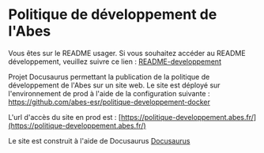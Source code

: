 # Politique de développement de l'Abes

Vous êtes sur le README usager. Si vous souhaitez accéder au README développement, veuillez suivre ce lien : [README-developpement](README-developpement.md)

Projet Docusaurus permettant la publication de la politique de développement de l'Abes sur un site web.
Le site est déployé sur l'environnement de prod à l'aide de la configuration suivante : 
https://github.com/abes-esr/politique-developpement-docker

L'url d'accès du site en prod est : [https://politique-developpement.abes.fr/](https://politique-developpement.abes.fr/)

Le site est construit à l'aide de Docusaurus [Docusaurus](https://docusaurus.io/)

